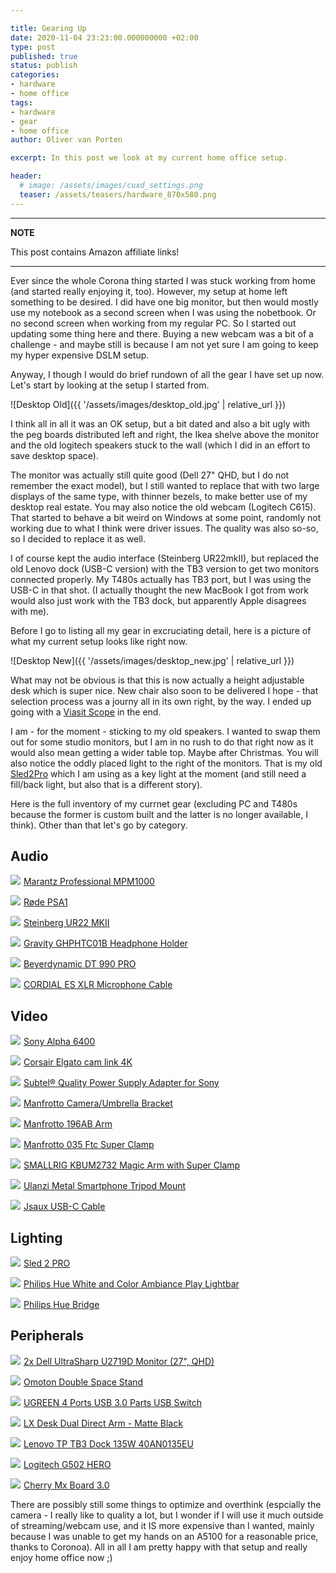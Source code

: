 ```yaml
---

title: Gearing Up
date: 2020-11-04 23:23:00.000000000 +02:00
type: post
published: true
status: publish
categories: 
- hardware
- home office
tags:
- hardware
- gear
- home office
author: Oliver van Porten

excerpt: In this post we look at my current home office setup. 

header: 
  # image: /assets/images/cuxd_settings.png
  teaser: /assets/teasers/hardware_870x580.png
---
```


---
**NOTE**

This post contains Amazon affiliate links!

---


Ever since the whole Corona thing started I was stuck working from home (and started really enjoying it, too). However, my setup at home left
something to be desired. I did have one big monitor, but then would mostly use my notebook as a second screen when I was using the nobetbook. Or no second
screen when working from my regular PC. So I started out updating some thing here and there. Buying a new webcam was a bit of a challenge - and maybe
still is because I am not yet sure I am going to keep my hyper expensive DSLM setup.

Anyway, I though I would do brief rundown of all the gear I have set up now. Let's start by looking at the setup I started from.

![Desktop Old]({{ '/assets/images/desktop_old.jpg' | relative_url }})

I think all in all it was an OK setup, but a bit dated and also a bit ugly with the peg boards distributed left and right, the Ikea shelve above the monitor
and the old logitech speakers stuck to the wall (which I did in an effort to save desktop space).

The monitor was actually still quite good (Dell 27" QHD, but I do not remember the exact model), but I still wanted to replace that with 
two large displays of the same type, with thinner bezels, to make better use of my desktop real estate. You may also notice the old webcam (Logitech C615). 
That started to behave a bit weird on Windows at some point, randomly not working due to what I think were driver issues. 
The quality was also so-so, so I decided to replace it as well. 

I of course kept the audio interface (Steinberg UR22mkII), but replaced the old Lenovo dock (USB-C version) with the TB3 version to get two monitors connected properly. My T480s actually has TB3 port, but I was using the USB-C in that shot. (I actually thought the new MacBook I got from work would also just work with the TB3 dock, but apparently Apple disagrees with me).


Before I go to listing all my gear in excruciating detail, here is a picture of what my current setup looks like right now.

![Desktop New]({{ '/assets/images/desktop_new.jpg' | relative_url }})

What may not be obvious is that this is now actually a height adjustable desk which is super nice. New chair also soon to be delivered I hope - that selection
process was a journy all in its own right, by the way. I ended up going with a [Viasit Scope](https://www.viasit.com/de/produkte/stuehle/scope-netzruecken) in the end. 

I am - for the moment - sticking to my old speakers. I wanted to swap them out for some studio monitors, but I am in no rush to do that right now as it would also mean getting a wider table top. Maybe after Christmas. You will also notice the oddly placed light to the right of the monitors. That is my old [Sled2Pro](https://amzn.to/2I4r2GA) which I am using as a key light at the moment (and still need a fill/back light, but also that is a different story).

Here is the full inventory of my currnet gear (excluding PC and T480s because the former is custom built and the latter is no longer available, I think). 
Other than that let's go by category.

Audio
-----

<a href="https://www.amazon.de/-/en/Marantz-Professional-MPM1000-microphone-protection/dp/B01C05AL4C/ref=as_li_ss_il?dchild=1&keywords=mpm+1000&qid=1604528103&quartzVehicle=6-1211&replacementKeywords=mpm&sr=8-1&linkCode=li2&tag=ovanporten-21&linkId=a6ccd02195e8eb9ae2b77976d35d8a79&language=en_GB" target="_blank"><img border="0" src="//ws-eu.amazon-adsystem.com/widgets/q?_encoding=UTF8&ASIN=B01C05AL4C&Format=_SL160_&ID=AsinImage&MarketPlace=DE&ServiceVersion=20070822&WS=1&tag=ovanporten-21&language=en_GB" ></a><img src="https://ir-de.amazon-adsystem.com/e/ir?t=ovanporten-21&language=en_GB&l=li2&o=3&a=B01C05AL4C" width="1" height="1" border="0" alt="" style="border:none !important; margin:0px !important;" /> [Marantz Professional MPM1000](https://amzn.to/2TTQxwx)

<a href="https://www.amazon.de/-/en/R%C3%B8de-PSA1-articulated-arm-stand/dp/B001D7UYBO/ref=as_li_ss_il?dchild=1&keywords=rode+psa1&qid=1604528211&sr=8-1&linkCode=li2&tag=ovanporten-21&linkId=3a851d991ee770ea649a7514c43d9638&language=en_GB" target="_blank"><img border="0" src="//ws-eu.amazon-adsystem.com/widgets/q?_encoding=UTF8&ASIN=B001D7UYBO&Format=_SL160_&ID=AsinImage&MarketPlace=DE&ServiceVersion=20070822&WS=1&tag=ovanporten-21&language=en_GB" ></a><img src="https://ir-de.amazon-adsystem.com/e/ir?t=ovanporten-21&language=en_GB&l=li2&o=3&a=B001D7UYBO" width="1" height="1" border="0" alt="" style="border:none !important; margin:0px !important;" /> [Røde PSA1](https://amzn.to/3jYnqmr)

<a href="https://www.amazon.de/-/en/45840-Steinberg-UR22-MKII/dp/B017LVWBKW/ref=as_li_ss_il?dchild=1&keywords=ur22+mkii&qid=1604528263&sr=8-1&linkCode=li2&tag=ovanporten-21&linkId=1c10066d07dc9b250891d79a81bec232&language=en_GB" target="_blank"><img border="0" src="//ws-eu.amazon-adsystem.com/widgets/q?_encoding=UTF8&ASIN=B017LVWBKW&Format=_SL160_&ID=AsinImage&MarketPlace=DE&ServiceVersion=20070822&WS=1&tag=ovanporten-21&language=en_GB" ></a><img src="https://ir-de.amazon-adsystem.com/e/ir?t=ovanporten-21&language=en_GB&l=li2&o=3&a=B017LVWBKW" width="1" height="1" border="0" alt="" style="border:none !important; margin:0px !important;" /> [Steinberg UR22 MKII](https://amzn.to/3jWfRNa)

<a href="https://www.amazon.de/-/en/gp/product/B01HBOQT7U/ref=as_li_ss_il?ie=UTF8&psc=1&linkCode=li2&tag=ovanporten-21&linkId=adad8601e27adba49d0fea63bc88198b&language=en_GB" target="_blank"><img border="0" src="//ws-eu.amazon-adsystem.com/widgets/q?_encoding=UTF8&ASIN=B01HBOQT7U&Format=_SL160_&ID=AsinImage&MarketPlace=DE&ServiceVersion=20070822&WS=1&tag=ovanporten-21&language=en_GB" ></a><img src="https://ir-de.amazon-adsystem.com/e/ir?t=ovanporten-21&language=en_GB&l=li2&o=3&a=B01HBOQT7U" width="1" height="1" border="0" alt="" style="border:none !important; margin:0px !important;" /> [Gravity GHPHTC01B Headphone Holder](https://amzn.to/3eqPE8c)

<a href="https://www.amazon.de/-/en/beyerdynamic-990-PRO-over-earphones/dp/B0011UB9CQ/ref=as_li_ss_il?dchild=1&keywords=dt+990+pro&qid=1604528358&s=ce-de&sr=1-1&linkCode=li2&tag=ovanporten-21&linkId=33c01572eb795480c1a17d6a2db4a104&language=en_GB" target="_blank"><img border="0" src="//ws-eu.amazon-adsystem.com/widgets/q?_encoding=UTF8&ASIN=B0011UB9CQ&Format=_SL160_&ID=AsinImage&MarketPlace=DE&ServiceVersion=20070822&WS=1&tag=ovanporten-21&language=en_GB" ></a><img src="https://ir-de.amazon-adsystem.com/e/ir?t=ovanporten-21&language=en_GB&l=li2&o=3&a=B0011UB9CQ" width="1" height="1" border="0" alt="" style="border:none !important; margin:0px !important;" /> [Beyerdynamic DT 990 PRO](https://amzn.to/3jXSdzU)

<a href="https://www.amazon.de/-/en/gp/product/B00GJQHBZ6/ref=as_li_ss_il?ie=UTF8&psc=1&linkCode=li2&tag=ovanporten-21&linkId=c179edfee7b50073b13a55d5f05ddc5e&language=en_GB" target="_blank"><img border="0" src="//ws-eu.amazon-adsystem.com/widgets/q?_encoding=UTF8&ASIN=B00GJQHBZ6&Format=_SL160_&ID=AsinImage&MarketPlace=DE&ServiceVersion=20070822&WS=1&tag=ovanporten-21&language=en_GB" ></a><img src="https://ir-de.amazon-adsystem.com/e/ir?t=ovanporten-21&language=en_GB&l=li2&o=3&a=B00GJQHBZ6" width="1" height="1" border="0" alt="" style="border:none !important; margin:0px !important;" /> [CORDIAL ES XLR Microphone Cable](https://amzn.to/2TSfXdQ)


Video
-----

<a href="https://www.amazon.de/-/en/Sony-Alpha-Mount-System-Camera/dp/B07MWDP1VD/ref=as_li_ss_il?dchild=1&keywords=sony+a6400&qid=1604528469&s=ce-de&sr=1-3&linkCode=li2&tag=ovanporten-21&linkId=f1703c06624ea6be2693f3ff74e16572&language=en_GB" target="_blank"><img border="0" src="//ws-eu.amazon-adsystem.com/widgets/q?_encoding=UTF8&ASIN=B07MWDP1VD&Format=_SL160_&ID=AsinImage&MarketPlace=DE&ServiceVersion=20070822&WS=1&tag=ovanporten-21&language=en_GB" ></a><img src="https://ir-de.amazon-adsystem.com/e/ir?t=ovanporten-21&language=en_GB&l=li2&o=3&a=B07MWDP1VD" width="1" height="1" border="0" alt="" style="border:none !important; margin:0px !important;" /> [Sony Alpha 6400](https://amzn.to/3l0i3UW)

<a href="https://www.amazon.de/-/en/gp/product/B07K3FN5MR/ref=as_li_ss_il?ie=UTF8&psc=1&linkCode=li2&tag=ovanporten-21&linkId=15aaaac64fd51b3a97226d7f8126b2e2&language=en_GB" target="_blank"><img border="0" src="//ws-eu.amazon-adsystem.com/widgets/q?_encoding=UTF8&ASIN=B07K3FN5MR&Format=_SL160_&ID=AsinImage&MarketPlace=DE&ServiceVersion=20070822&WS=1&tag=ovanporten-21&language=en_GB" ></a><img src="https://ir-de.amazon-adsystem.com/e/ir?t=ovanporten-21&language=en_GB&l=li2&o=3&a=B07K3FN5MR" width="1" height="1" border="0" alt="" style="border:none !important; margin:0px !important;" /> [Corsair Elgato cam link 4K](https://amzn.to/3erAyz9)

<a href="https://www.amazon.de/-/en/gp/product/B00MUILVCG/ref=as_li_ss_il?ie=UTF8&psc=1&linkCode=li2&tag=ovanporten-21&linkId=ff1e919d50e038b3512dd4eed2446052&language=en_GB" target="_blank"><img border="0" src="//ws-eu.amazon-adsystem.com/widgets/q?_encoding=UTF8&ASIN=B00MUILVCG&Format=_SL160_&ID=AsinImage&MarketPlace=DE&ServiceVersion=20070822&WS=1&tag=ovanporten-21&language=en_GB" ></a><img src="https://ir-de.amazon-adsystem.com/e/ir?t=ovanporten-21&language=en_GB&l=li2&o=3&a=B00MUILVCG" width="1" height="1" border="0" alt="" style="border:none !important; margin:0px !important;" /> [Subtel® Quality Power Supply Adapter for Sony](https://amzn.to/3kZqG2e)

<a href="https://www.amazon.de/-/en/143BKT-Manfrotto-Camera-Umbrella-Bracket/dp/B00134SCCA/ref=as_li_ss_il?dchild=1&keywords=manfrotto+camera&qid=1604528540&s=ce-de&sr=1-3&linkCode=li2&tag=ovanporten-21&linkId=6007d3463530c84c58af83cc68d8ae95&language=en_GB" target="_blank"><img border="0" src="//ws-eu.amazon-adsystem.com/widgets/q?_encoding=UTF8&ASIN=B00134SCCA&Format=_SL160_&ID=AsinImage&MarketPlace=DE&ServiceVersion=20070822&WS=1&tag=ovanporten-21&language=en_GB" ></a><img src="https://ir-de.amazon-adsystem.com/e/ir?t=ovanporten-21&language=en_GB&l=li2&o=3&a=B00134SCCA" width="1" height="1" border="0" alt="" style="border:none !important; margin:0px !important;" /> [Manfrotto Camera/Umbrella Bracket](https://amzn.to/2GzfAlG)

<a href="https://www.amazon.de/-/en/Manfrotto-Section-Articulated-without-MANFROTTO/dp/B001CRQ7Y8/ref=as_li_ss_il?dchild=1&keywords=manfrotto+arm&qid=1604528528&s=ce-de&sr=1-7&linkCode=li2&tag=ovanporten-21&linkId=103f22a6628bfb289320b8e885e13b0a&language=en_GB" target="_blank"><img border="0" src="//ws-eu.amazon-adsystem.com/widgets/q?_encoding=UTF8&ASIN=B001CRQ7Y8&Format=_SL160_&ID=AsinImage&MarketPlace=DE&ServiceVersion=20070822&WS=1&tag=ovanporten-21&language=en_GB" ></a><img src="https://ir-de.amazon-adsystem.com/e/ir?t=ovanporten-21&language=en_GB&l=li2&o=3&a=B001CRQ7Y8" width="1" height="1" border="0" alt="" style="border:none !important; margin:0px !important;" /> [Manfrotto 196AB Arm](https://amzn.to/3kYsc4P)

<a href="https://www.amazon.de/-/en/Manfrotto-035-Ftc-Super-Clamp/dp/B0039IABF4/ref=as_li_ss_il?dchild=1&keywords=manfrotto+clamp&qid=1604528514&s=ce-de&sr=1-3&linkCode=li2&tag=ovanporten-21&linkId=1352bb704d51e893eb06b0e1515b0dc3&language=en_GB" target="_blank"><img border="0" src="//ws-eu.amazon-adsystem.com/widgets/q?_encoding=UTF8&ASIN=B0039IABF4&Format=_SL160_&ID=AsinImage&MarketPlace=DE&ServiceVersion=20070822&WS=1&tag=ovanporten-21&language=en_GB" ></a><img src="https://ir-de.amazon-adsystem.com/e/ir?t=ovanporten-21&language=en_GB&l=li2&o=3&a=B0039IABF4" width="1" height="1" border="0" alt="" style="border:none !important; margin:0px !important;" /> [Manfrotto 035 Ftc Super Clamp](https://amzn.to/3etBSl3)

<a href="https://www.amazon.de/-/en/gp/product/B08B63WXWN/ref=as_li_ss_il?ie=UTF8&psc=1&linkCode=li2&tag=ovanporten-21&linkId=d4760786b4dada48e77e3a186b8e6c55&language=en_GB" target="_blank"><img border="0" src="//ws-eu.amazon-adsystem.com/widgets/q?_encoding=UTF8&ASIN=B08B63WXWN&Format=_SL160_&ID=AsinImage&MarketPlace=DE&ServiceVersion=20070822&WS=1&tag=ovanporten-21&language=en_GB" ></a><img src="https://ir-de.amazon-adsystem.com/e/ir?t=ovanporten-21&language=en_GB&l=li2&o=3&a=B08B63WXWN" width="1" height="1" border="0" alt="" style="border:none !important; margin:0px !important;" /> [SMALLRIG KBUM2732 Magic Arm with Super Clamp](https://amzn.to/2TQCI25)

<a href="https://www.amazon.de/-/en/gp/product/B06Y5C4DRV/ref=as_li_ss_il?ie=UTF8&psc=1&linkCode=li2&tag=ovanporten-21&linkId=55d5a191e2464d80297202494bb79378&language=en_GB" target="_blank"><img border="0" src="//ws-eu.amazon-adsystem.com/widgets/q?_encoding=UTF8&ASIN=B06Y5C4DRV&Format=_SL160_&ID=AsinImage&MarketPlace=DE&ServiceVersion=20070822&WS=1&tag=ovanporten-21&language=en_GB" ></a><img src="https://ir-de.amazon-adsystem.com/e/ir?t=ovanporten-21&language=en_GB&l=li2&o=3&a=B06Y5C4DRV" width="1" height="1" border="0" alt="" style="border:none !important; margin:0px !important;" /> [Ulanzi Metal Smartphone Tripod Mount](https://amzn.to/352ujz3)

<a href="https://www.amazon.de/-/en/gp/product/B07BBLTX96/ref=as_li_ss_il?ie=UTF8&psc=1&linkCode=li2&tag=ovanporten-21&linkId=bcb797cfc5c5feb0bcbc84348f162dff&language=en_GB" target="_blank"><img border="0" src="//ws-eu.amazon-adsystem.com/widgets/q?_encoding=UTF8&ASIN=B07BBLTX96&Format=_SL160_&ID=AsinImage&MarketPlace=DE&ServiceVersion=20070822&WS=1&tag=ovanporten-21&language=en_GB" ></a><img src="https://ir-de.amazon-adsystem.com/e/ir?t=ovanporten-21&language=en_GB&l=li2&o=3&a=B07BBLTX96" width="1" height="1" border="0" alt="" style="border:none !important; margin:0px !important;" /> [Jsaux USB-C Cable](https://amzn.to/34Y1jID)

Lighting
--------

<a href="https://www.amazon.de/-/en/Music-Adapter-Goosenecks-Flexilight-Minilight/dp/B072VZBLQZ/ref=as_li_ss_il?dchild=1&keywords=sled2pro&qid=1604528791&sr=8-4&linkCode=li2&tag=ovanporten-21&linkId=4ee0ecb6ec3bf99951fe70a8b8161ef8&language=en_GB" target="_blank"><img border="0" src="//ws-eu.amazon-adsystem.com/widgets/q?_encoding=UTF8&ASIN=B072VZBLQZ&Format=_SL160_&ID=AsinImage&MarketPlace=DE&ServiceVersion=20070822&WS=1&tag=ovanporten-21&language=en_GB" ></a><img src="https://ir-de.amazon-adsystem.com/e/ir?t=ovanporten-21&language=en_GB&l=li2&o=3&a=B072VZBLQZ" width="1" height="1" border="0" alt="" style="border:none !important; margin:0px !important;" /> [Sled 2 PRO](https://amzn.to/2JDPleX)

<a href="https://www.amazon.de/-/en/dp/B07FXRS4ZW/ref=as_li_ss_il?_encoding=UTF8&psc=1&linkCode=li2&tag=ovanporten-21&linkId=16b782e4eca6b23c93a7e37eade79ab8&language=en_GB" target="_blank"><img border="0" src="//ws-eu.amazon-adsystem.com/widgets/q?_encoding=UTF8&ASIN=B07FXRS4ZW&Format=_SL160_&ID=AsinImage&MarketPlace=DE&ServiceVersion=20070822&WS=1&tag=ovanporten-21&language=en_GB" ></a><img src="https://ir-de.amazon-adsystem.com/e/ir?t=ovanporten-21&language=en_GB&l=li2&o=3&a=B07FXRS4ZW" width="1" height="1" border="0" alt="" style="border:none !important; margin:0px !important;" /> [Philips Hue White and Color Ambiance Play Lightbar](https://amzn.to/363yidU)

<a href="https://www.amazon.de/-/en/gp/product/B016151IPI/ref=as_li_ss_il?ie=UTF8&psc=1&linkCode=li2&tag=ovanporten-21&linkId=d537372a0a66f6575b79efd7c65fa0ff&language=en_GB" target="_blank"><img border="0" src="//ws-eu.amazon-adsystem.com/widgets/q?_encoding=UTF8&ASIN=B016151IPI&Format=_SL160_&ID=AsinImage&MarketPlace=DE&ServiceVersion=20070822&WS=1&tag=ovanporten-21&language=en_GB" ></a><img src="https://ir-de.amazon-adsystem.com/e/ir?t=ovanporten-21&language=en_GB&l=li2&o=3&a=B016151IPI" width="1" height="1" border="0" alt="" style="border:none !important; margin:0px !important;" /> [Philips Hue Bridge](https://amzn.to/2GzgJtu)

Peripherals
-----------

<a href="https://www.amazon.de/-/en/UltraSharp-U2719D-Monitor-Visible-DELL-U2719D/dp/B07JGSPQV2/ref=as_li_ss_il?dchild=1&keywords=dell+u2719d&qid=1604529051&refinements=p_76:419122031&rnid=419121031&rps=1&sr=8-1&linkCode=li2&tag=ovanporten-21&linkId=f388cd55e6c9a0cc7918e9493f9e3013&language=en_GB" target="_blank"><img border="0" src="//ws-eu.amazon-adsystem.com/widgets/q?_encoding=UTF8&ASIN=B07JGSPQV2&Format=_SL160_&ID=AsinImage&MarketPlace=DE&ServiceVersion=20070822&WS=1&tag=ovanporten-21&language=en_GB" ></a><img src="https://ir-de.amazon-adsystem.com/e/ir?t=ovanporten-21&language=en_GB&l=li2&o=3&a=B07JGSPQV2" width="1" height="1" border="0" alt="" style="border:none !important; margin:0px !important;" /> [2x Dell UltraSharp U2719D Monitor (27", QHD)](https://amzn.to/2GsP4dw)

<a href="https://www.amazon.de/-/en/Adjustable-Vertical-Laptop-Aluminium-Notebooks-silver/dp/B078TGPBSW/ref=as_li_ss_il?dchild=1&keywords=omotion+stand&qid=1604529120&sr=8-5&th=1&linkCode=li2&tag=ovanporten-21&linkId=1f7d1d9b0eecae847f49bf4f88ec3369&language=en_GB" target="_blank"><img border="0" src="//ws-eu.amazon-adsystem.com/widgets/q?_encoding=UTF8&ASIN=B078TGPBSW&Format=_SL160_&ID=AsinImage&MarketPlace=DE&ServiceVersion=20070822&WS=1&tag=ovanporten-21&language=en_GB" ></a><img src="https://ir-de.amazon-adsystem.com/e/ir?t=ovanporten-21&language=en_GB&l=li2&o=3&a=B078TGPBSW" width="1" height="1" border="0" alt="" style="border:none !important; margin:0px !important;" /> [Omoton Double Space Stand](https://amzn.to/3kZsRTs)

<a href="https://www.amazon.de/-/en/UGREEN-Printers-Scanners-Keyboards-Headset/dp/B01N6GD9JO/ref=as_li_ss_il?dchild=1&keywords=ugreen+switch&qid=1604529170&sr=8-3&linkCode=li2&tag=ovanporten-21&linkId=65c8824e8fe3d27483cb2aa07b386b97&language=en_GB" target="_blank"><img border="0" src="//ws-eu.amazon-adsystem.com/widgets/q?_encoding=UTF8&ASIN=B01N6GD9JO&Format=_SL160_&ID=AsinImage&MarketPlace=DE&ServiceVersion=20070822&WS=1&tag=ovanporten-21&language=en_GB" ></a><img src="https://ir-de.amazon-adsystem.com/e/ir?t=ovanporten-21&language=en_GB&l=li2&o=3&a=B01N6GD9JO" width="1" height="1" border="0" alt="" style="border:none !important; margin:0px !important;" /> [UGREEN 4 Ports USB 3.0 Parts USB Switch](https://amzn.to/365JztX)

<a href="https://www.amazon.de/-/en/LX-Desk-Dual-Direct-Arm/dp/B07Q1N5H34/ref=as_li_ss_il?dchild=1&keywords=Ergotron+LX+Dual&qid=1604529246&quartzVehicle=842-240&replacementKeywords=ergotron+dual&sr=8-4&linkCode=li2&tag=ovanporten-21&linkId=6e469276b0d6b040de1d428798311080&language=en_GB" target="_blank"><img border="0" src="//ws-eu.amazon-adsystem.com/widgets/q?_encoding=UTF8&ASIN=B07Q1N5H34&Format=_SL160_&ID=AsinImage&MarketPlace=DE&ServiceVersion=20070822&WS=1&tag=ovanporten-21&language=en_GB" ></a><img src="https://ir-de.amazon-adsystem.com/e/ir?t=ovanporten-21&language=en_GB&l=li2&o=3&a=B07Q1N5H34" width="1" height="1" border="0" alt="" style="border:none !important; margin:0px !important;" /> [LX Desk Dual Direct Arm - Matte Black](https://amzn.to/3jYPVjU)

<a href="https://www.amazon.de/-/en/Lenovo-TB3-Dock-135W-40AN0135EU-Black/dp/B07KZWBQ94/ref=as_li_ss_il?dchild=1&keywords=thinkpad+tb3+dock&qid=1604529292&sr=8-3&linkCode=li2&tag=ovanporten-21&linkId=8686376ce65ba630ce057565ef22a2d9&language=en_GB" target="_blank"><img border="0" src="//ws-eu.amazon-adsystem.com/widgets/q?_encoding=UTF8&ASIN=B07KZWBQ94&Format=_SL160_&ID=AsinImage&MarketPlace=DE&ServiceVersion=20070822&WS=1&tag=ovanporten-21&language=en_GB" ></a><img src="https://ir-de.amazon-adsystem.com/e/ir?t=ovanporten-21&language=en_GB&l=li2&o=3&a=B07KZWBQ94" width="1" height="1" border="0" alt="" style="border:none !important; margin:0px !important;" /> [Lenovo TP TB3 Dock 135W 40AN0135EU](https://amzn.to/3502wPH)

<a href="https://www.amazon.de/-/en/Logitech-programmable-computer-customizable-packaging/dp/B07GS6ZS8J/ref=as_li_ss_il?dchild=1&keywords=logitech+g502&qid=1604529333&sr=8-3&linkCode=li2&tag=ovanporten-21&linkId=57b9d5f09754950283fe07e51d09dc1f&language=en_GB" target="_blank"><img border="0" src="//ws-eu.amazon-adsystem.com/widgets/q?_encoding=UTF8&ASIN=B07GS6ZS8J&Format=_SL160_&ID=AsinImage&MarketPlace=DE&ServiceVersion=20070822&WS=1&tag=ovanporten-21&language=en_GB" ></a><img src="https://ir-de.amazon-adsystem.com/e/ir?t=ovanporten-21&language=en_GB&l=li2&o=3&a=B07GS6ZS8J" width="1" height="1" border="0" alt="" style="border:none !important; margin:0px !important;" /> [Logitech G502 HERO](https://amzn.to/2GrABhU)


<a href="https://www.amazon.de/-/en/gp/product/B00HDZTMBS/ref=as_li_ss_il?ie=UTF8&psc=1&linkCode=li2&tag=ovanporten-21&linkId=eb0dcbd9e3875535f6d1acbf8c341329&language=en_GB" target="_blank"><img border="0" src="//ws-eu.amazon-adsystem.com/widgets/q?_encoding=UTF8&ASIN=B00HDZTMBS&Format=_SL160_&ID=AsinImage&MarketPlace=DE&ServiceVersion=20070822&WS=1&tag=ovanporten-21&language=en_GB" ></a><img src="https://ir-de.amazon-adsystem.com/e/ir?t=ovanporten-21&language=en_GB&l=li2&o=3&a=B00HDZTMBS" width="1" height="1" border="0" alt="" style="border:none !important; margin:0px !important;" /> [Cherry Mx Board 3.0](https://amzn.to/35Zw532)


There are possibly still some things to optimize and overthink (espcially the camera - I really like to quality a lot, but I wonder if I will use it much outside of streaming/webcam use, and it IS more expensive than I wanted, mainly because I was unable to get my hands on an A5100 for a reasonable price, thanks to Coronoa). All in all I am pretty happy with that setup and really enjoy home office now ;)



